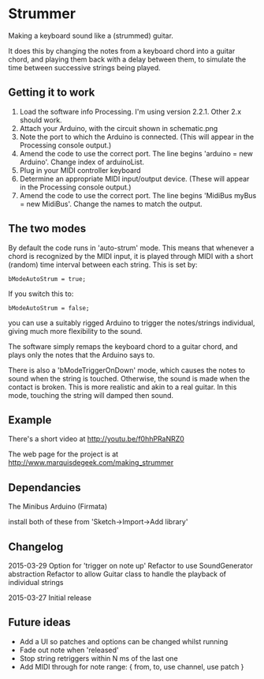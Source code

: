 # Strummer
Making a keyboard sound like a (strummed) guitar.

It does this by changing the notes from a keyboard chord into a guitar chord, and playing them back with a delay between them, to simulate the time between successive strings being played.

## Getting it to work

1. Load the software info Processing. I'm using version 2.2.1. Other 2.x should work.
2. Attach your Arduino, with the circuit shown in schematic.png
3. Note the port to which the Arduino is connected. (This will appear in the Processing console output.)
4. Amend the code to use the correct port. The line begins 'arduino = new Arduino'. Change index of arduinoList.
5. Plug in your MIDI controller keyboard
6. Determine an appropriate MIDI input/output device. (These will appear in the Processing console output.)
7. Amend the code to use the correct port. The line begins 'MidiBus myBus = new MidiBus'. Change the names to match the output.

## The two modes

By default the code runs in 'auto-strum' mode. This means that whenever a chord is recognized by the MIDI input, it is played through MIDI with a short (random) time interval between each string. This is set by:

```
bModeAutoStrum = true;
```

If you switch this to:

```
bModeAutoStrum = false;
```

you can use a suitably rigged Arduino to trigger the notes/strings individual, giving much more flexibility to the sound.

The software simply remaps the keyboard chord to a guitar chord, and plays only the notes that the Arduino says to.

There is also a 'bModeTriggerOnDown' mode, which causes the notes to sound when the string is touched. Otherwise, the sound is made when the contact is broken. This is more realistic and akin to a real guitar. In this mode, touching the string will damped then sound.

## Example

There's a short video at  http://youtu.be/f0hhPRaNRZ0

The web page for the project is at http://www.marquisdegeek.com/making_strummer


## Dependancies

The Minibus
Arduino (Firmata)

install both of these from 'Sketch->Import->Add library'

## Changelog

2015-03-29 
Option for 'trigger on note up'
Refactor to use SoundGenerator abstraction
Refactor to allow Guitar class to handle the playback of individual strings


2015-03-27
Initial release


## Future ideas

* Add a UI so patches and options can be changed whilst running
* Fade out note when 'released'
* Stop string retriggers within N ms of the last one
* Add MIDI through for note range: { from, to, use channel, use patch }


